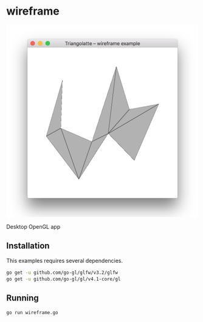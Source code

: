 # wireframe

![screenshot](../../assets/wireframe_screenshot.png)

Desktop OpenGL app

## Installation

This examples requires several dependencies.

```bash
go get -u github.com/go-gl/glfw/v3.2/glfw
go get -u github.com/go-gl/gl/v4.1-core/gl
```

## Running

```bash
go run wireframe.go
```
